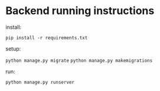 # Backend running instructions

install: 

`pip install -r requirements.txt`

setup: 

`python manage.py migrate`
`python manage.py makemigrations`


run: 

`python manage.py runserver`
